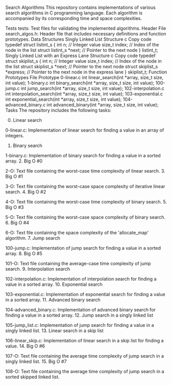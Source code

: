 Search Algorithms
This repository contains implementations of various search algorithms in C programming language. Each algorithm is accompanied by its corresponding time and space complexities.

Tests
tests: Test files for validating the implemented algorithms.
Header File
search_algos.h: Header file that includes necessary definitions and function prototypes.
Data Structures
Singly Linked List Structure
c
Copy code
typedef struct listint_s
{
    int n;              // Integer value
    size_t index;       // Index of the node in the list
    struct listint_s *next; // Pointer to the next node
} listint_t;
Singly Linked List with an Express Lane Structure
c
Copy code
typedef struct skiplist_s
{
    int n;              // Integer value
    size_t index;       // Index of the node in the list
    struct skiplist_s *next; // Pointer to the next node
    struct skiplist_s *express; // Pointer to the next node in the express lane
} skiplist_t;
Function Prototypes
File	Prototype
0-linear.c	int linear_search(int *array, size_t size, int value);
1-binary.c	int binary_search(int *array, size_t size, int value);
100-jump.c	int jump_search(int *array, size_t size, int value);
102-interpolation.c	int interpolation_search(int *array, size_t size, int value);
103-exponential.c	int exponential_search(int *array, size_t size, int value);
104-advanced_binary.c	int advanced_binary(int *array, size_t size, int value);
Tasks
The repository includes the following tasks:

0. Linear search

0-linear.c: Implementation of linear search for finding a value in an array of integers.
1. Binary search

1-binary.c: Implementation of binary search for finding a value in a sorted array.
2. Big O #0

2-O: Text file containing the worst-case time complexity of linear search.
3. Big O #1

3-O: Text file containing the worst-case space complexity of iterative linear search.
4. Big O #2

4-O: Text file containing the worst-case time complexity of binary search.
5. Big O #3

5-O: Text file containing the worst-case space complexity of binary search.
6. Big O #4

6-O: Text file containing the space complexity of the 'allocate_map' algorithm.
7. Jump search

100-jump.c: Implementation of jump search for finding a value in a sorted array.
8. Big O #5

101-O: Text file containing the average-case time complexity of jump search.
9. Interpolation search

102-interpolation.c: Implementation of interpolation search for finding a value in a sorted array.
10. Exponential search

103-exponential.c: Implementation of exponential search for finding a value in a sorted array.
11. Advanced binary search

104-advanced_binary.c: Implementation of advanced binary search for finding a value in a sorted array.
12. Jump search in a singly linked list

105-jump_list.c: Implementation of jump search for finding a value in a singly linked list.
13. Linear search in a skip list

106-linear_skip.c: Implementation of linear search in a skip list for finding a value.
14. Big O #6

107-O: Text file containing the average time complexity of jump search in a singly linked list.
15. Big O #7

108-O: Text file containing the average time complexity of jump search in a sorted skipped linked list.
